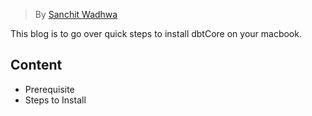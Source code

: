 
> By [Sanchit Wadhwa](sanchitwadhwa.com)

This blog is to go over quick steps to install dbtCore on your macbook.

## Content

- Prerequisite 
- Steps to Install


